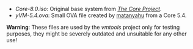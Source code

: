- *Core-8.0.iso*: Original base system from *[The Core Project][]*.
- *yVM-5.4.ova*: Small OVA file created by [matanyahu][] from a Core 5.4.

**Warning**: These files are used by the *vmtools* project only for testing
purposes, they might be severely outdated and unsuitable for any other use!

[The Core Project]: <http://tinycorelinux.net> "The Core Project homepage"
[matanyahu]: <https://cloudarchitectblog.wordpress.com/2015/11/11/yvm-an-ultra-small-vm-with-vm-tools-installed/> "cloudarhitectblog"
